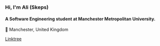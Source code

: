 <h3>Hi, I'm Ali (Skeps)</h3>
<h4>A Software Engineering student at Manchester Metropolitan University.</h4>
<p>📍 Manchester, United Kingdom</p>
<a href="https://linktree.ee/aliskeps">Linktree</a>

<!--Here are some ideas to get you started:

- 🔭 I’m currently working on ...
- 🌱 I’m currently learning ...
- 👯 I’m looking to collaborate on ...
- 🤔 I’m looking for help with ...
- 💬 Ask me about ...
- 📫 How to reach me: ...
- 😄 Pronouns: ...
- ⚡ Fun fact: ...
-->
